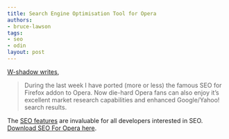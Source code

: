 ```yaml
---
title: Search Engine Optimisation Tool for Opera
authors:
- bruce-lawson
tags:
- seo
- odin
layout: post
---
```

<p><a href="http://w-shadow.com/blog/2008/09/05/seo-for-opera/">W-shadow writes</a>,</p>
<blockquote cite="http://w-shadow.com/blog/2008/09/05/seo-for-opera/"><p>During the last week I have ported (more or less) the famous SEO for Firefox addon to Opera. Now die-hard Opera fans can also enjoy it’s excellent market research capabilities and enhanced Google/Yahoo! search results.</p></blockquote>
<p>The <a href="http://w-shadow.com/blog/2008/09/05/seo-for-opera/#s4f_features">SEO features</a> are invaluable for all developers interested in <abbr>SEO</abbr>. <a href="http://w-shadow.com/blog/2008/09/05/seo-for-opera/">Download SEO For Opera here</a>.</p>


